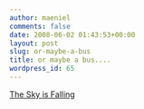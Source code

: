 ```yaml
---
author: maeniel
comments: false
date: 2008-06-02 01:43:53+00:00
layout: post
slug: or-maybe-a-bus
title: or maybe a bus....
wordpress_id: 65
---
```


[The Sky is Falling](http://www.theatlantic.com/doc/200806/asteroids)
